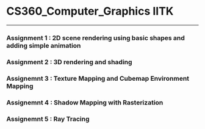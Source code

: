 # CS360_Computer_Graphics IITK
---
### Assignment 1 : 2D scene rendering using basic shapes and adding simple animation
### Assignment 2 : 3D rendering and shading
### Assignemnt 3 : Texture Mapping and Cubemap Environment Mapping
### Assignemnt 4 : Shadow Mapping with Rasterization
### Assignemnt 5 : Ray Tracing
